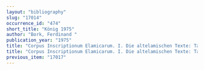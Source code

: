 ```yaml
---
layout: "bibliography"
slug: "17014"
occurrence_id: "474"
short_title: "König 1975"
author: "Bork, Ferdinand "
publication_year: "1975"
title: "Corpus Inscriptionum Elamicarum. I. Die altelamischen Texte: Tafeln"
title: "Corpus Inscriptionum Elamicarum. I. Die altelamischen Texte: Tafeln"
previous_item: "17017"
---
```


